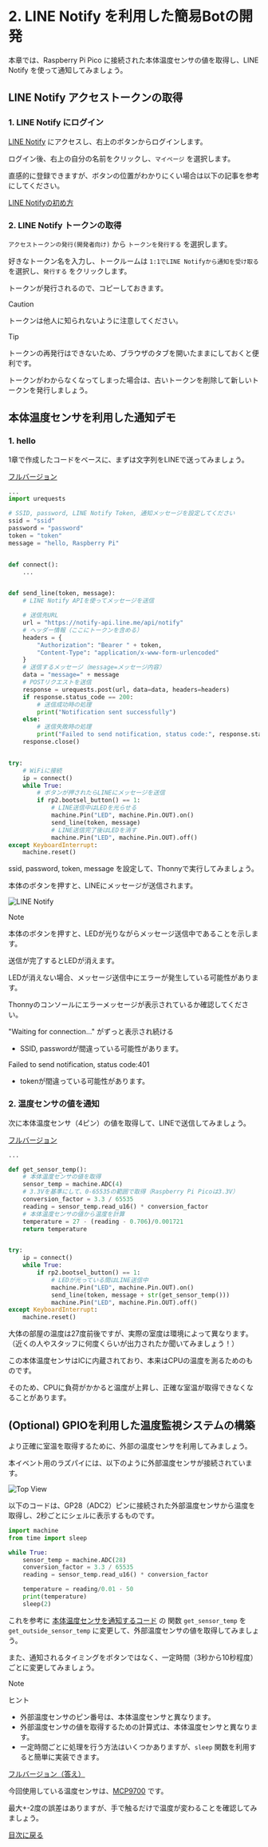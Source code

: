 # 2. LINE Notify を利用した簡易Botの開発

本章では、Raspberry Pi Pico に接続された本体温度センサの値を取得し、LINE Notify を使って通知してみましょう。

## LINE Notify アクセストークンの取得

### 1. LINE Notify にログイン

[LINE Notify](https://notify-bot.line.me/ja/) にアクセスし、右上のボタンからログインします。

ログイン後、右上の自分の名前をクリックし、`マイページ` を選択します。

直感的に登録できますが、ボタンの位置がわかりにくい場合は以下の記事を参考にしてください。

[LINE Notifyの初め方](https://zenn.dev/protoout/articles/18-line-notify-setup)

### 2. LINE Notify トークンの取得

`アクセストークンの発行(開発者向け)` から `トークンを発行する` を選択します。

好きなトークン名を入力し、トークルームは `1:1でLINE Notifyから通知を受け取る` を選択し、`発行する` をクリックします。

トークンが発行されるので、コピーしておきます。

> [!CAUTION]
> トークンは他人に知られないように注意してください。

> [!TIP]
> トークンの再発行はできないため、ブラウザのタブを開いたままにしておくと便利です。
>
> トークンがわからなくなってしまった場合は、古いトークンを削除して新しいトークンを発行しましょう。

## 本体温度センサを利用した通知デモ

### 1. hello

1章で作成したコードをベースに、まずは文字列をLINEで送ってみましょう。

[フルバージョン](./code/2-hello.py)

```python
...
import urequests

# SSID, password, LINE Notify Token, 通知メッセージを設定してください
ssid = "ssid"
password = "password"
token = "token"
message = "hello, Raspberry Pi"


def connect():
    ...


def send_line(token, message):
    # LINE Notify APIを使ってメッセージを送信

    # 送信先URL
    url = "https://notify-api.line.me/api/notify"
    # ヘッダー情報（ここにトークンを含める）
    headers = {
        "Authorization": "Bearer " + token,
        "Content-Type": "application/x-www-form-urlencoded"
    }
    # 送信するメッセージ（message=メッセージ内容）
    data = "message=" + message
    # POSTリクエストを送信
    response = urequests.post(url, data=data, headers=headers)
    if response.status_code == 200:
        # 送信成功時の処理
        print("Notification sent successfully")
    else:
        # 送信失敗時の処理
        print("Failed to send notification, status code:", response.status_code)
    response.close()


try:
    # WiFiに接続
    ip = connect()
    while True:
        # ボタンが押されたらLINEにメッセージを送信
        if rp2.bootsel_button() == 1:
            # LINE送信中はLEDを光らせる
            machine.Pin("LED", machine.Pin.OUT).on()
            send_line(token, message)
            # LINE送信完了後はLEDを消す
            machine.Pin("LED", machine.Pin.OUT).off()
except KeyboardInterrupt:
    machine.reset()
```

ssid, password, token, message を設定して、Thonnyで実行してみましょう。

本体のボタンを押すと、LINEにメッセージが送信されます。

![LINE Notify](./img/2-line.jpeg)

> [!NOTE]
> 本体のボタンを押すと、LEDが光りながらメッセージ送信中であることを示します。
>
> 送信が完了するとLEDが消えます。
>
> LEDが消えない場合、メッセージ送信中にエラーが発生している可能性があります。
>
> Thonnyのコンソールにエラーメッセージが表示されているか確認してください。
>
> "Waiting for connection..." がずっと表示され続ける
> - SSID, passwordが間違っている可能性があります。
>
> Failed to send notification, status code:401
> - tokenが間違っている可能性があります。

### 2. 温度センサの値を通知

次に本体温度センサ（4ピン）の値を取得して、LINEで送信してみましょう。

[フルバージョン](./code/2-temp.py)

```python
...

def get_sensor_temp():
    # 本体温度センサの値を取得
    sensor_temp = machine.ADC(4)
    # 3.3Vを基準にして、0-65535の範囲で取得（Raspberry Pi Picoは3.3V）
    conversion_factor = 3.3 / 65535
    reading = sensor_temp.read_u16() * conversion_factor
    # 本体温度センサの値から温度を計算
    temperature = 27 - (reading - 0.706)/0.001721
    return temperature


try:
    ip = connect()
    while True:
        if rp2.bootsel_button() == 1:
            # LEDが光っている間はLINE送信中
            machine.Pin("LED", machine.Pin.OUT).on()
            send_line(token, message + str(get_sensor_temp()))
            machine.Pin("LED", machine.Pin.OUT).off()
except KeyboardInterrupt:
    machine.reset()
```

大体の部屋の温度は27度前後ですが、実際の室度は環境によって異なります。（近くの人やスタッフに何度くらいが出力されたか聞いてみましょう！）

この本体温度センサはICに内蔵されており、本来はCPUの温度を測るためのものです。

そのため、CPUに負荷がかかると温度が上昇し、正確な室温が取得できなくなることがあります。

## (Optional) GPIOを利用した温度監視システムの構築

より正確に室温を取得するために、外部の温度センサを利用してみましょう。

本イベント用のラズパイには、以下のように外部温度センサが接続されています。

![Top View](./img/2-topview.png)

以下のコードは、GP28（ADC2）ピンに接続された外部温度センサから温度を取得し、2秒ごとにシェルに表示するものです。

```python
import machine
from time import sleep

while True:
    sensor_temp = machine.ADC(28)
    conversion_factor = 3.3 / 65535
    reading = sensor_temp.read_u16() * conversion_factor

    temperature = reading/0.01 - 50
    print(temperature)
    sleep(2)
```

これを参考に [本体温度センサを通知するコード](./code/2-temp.py) の 関数 `get_sensor_temp` を `get_outside_sensor_temp` に変更して、外部温度センサの値を取得してみましょう。

また、通知されるタイミングをボタンではなく、一定時間（3秒から10秒程度）ごとに変更してみましょう。

> [!NOTE]
> ヒント
>
> - 外部温度センサのピン番号は、本体温度センサと異なります。
> - 外部温度センサの値を取得するための計算式は、本体温度センサと異なります。
> - 一定時間ごとに処理を行う方法はいくつかありますが、`sleep` 関数を利用すると簡単に実装できます。

[フルバージョン（答え）](./code/2-temp.py)

今回使用している温度センサは、[MCP9700](https://akizukidenshi.com/goodsaffix/mcp9700a.pdf) です。

最大+-2度の誤差はありますが、手で触るだけで温度が変わることを確認してみましょう。

[目次に戻る](README.md)
